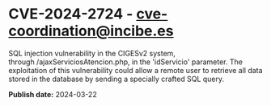 # CVE-2024-2724 - cve-coordination@incibe.es

SQL injection vulnerability in the CIGESv2 system, through /ajaxServiciosAtencion.php, in the 'idServicio' parameter. The exploitation of this vulnerability could allow a remote user to retrieve all data stored in the database by sending a specially crafted SQL query.

**Publish date:** 2024-03-22
